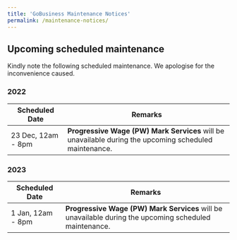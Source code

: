 ```yaml
---
title: 'GoBusiness Maintenance Notices'
permalink: /maintenance-notices/
---
```


## Upcoming scheduled maintenance

Kindly note the following scheduled maintenance. We apologise for the inconvenience caused.

### 2022

| **Scheduled Date** | **Remarks** |
| ------  |------------------|
| 23 Dec, 12am - 8pm | **Progressive Wage (PW) Mark Services** will be unavailable during the upcoming scheduled maintenance. |

### 2023

| **Scheduled Date** | **Remarks** |
| ------  |------------------|
| 1 Jan, 12am - 8pm | **Progressive Wage (PW) Mark Services** will be unavailable during the upcoming scheduled maintenance. |


<script src="/jquery/jquery.min.js"></script>
<script src="/jquery/resize-tables.js"></script>
